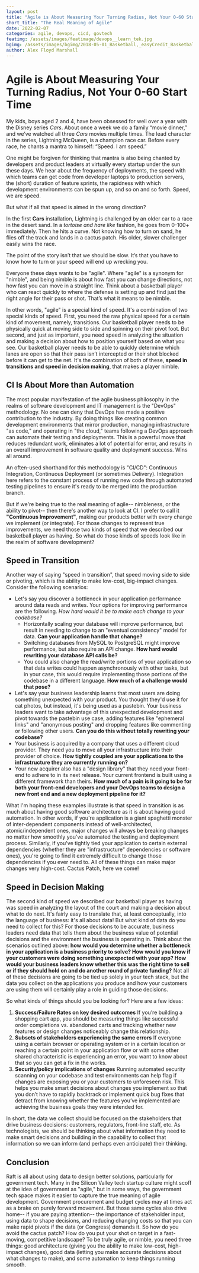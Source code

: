 ```yaml
---
layout: post
title: "Agile is About Measuring Your Turning Radius, Not Your 0-60 Start Time"
short_title: "The Real Meaning of Agile"
date: 2022-02-07
categories: agile, devops, cicd, govtech
featimg: /assets/images/featimage/devops__learn_tek.jpg
bgimg: /assets/images/bgimg/2018-05-01_Basketball,_easyCredit_Basketball-Bundesliga,_Science_City_Jena_-_Rockets_StP_5092_by_Stepro.jpg
author: Alex Floyd Marshall
---
```


# Agile is About Measuring Your Turning Radius, Not Your 0-60 Start Time

My kids, boys aged 2 and 4, have been obsessed for well over a year with the Disney series *Cars*. About once a week we do a family “movie dinner,” and we’ve watched all three *Cars* movies multiple times. The lead character in the series, Lightning McQueen, is a champion race car. Before every race, he chants a mantra to himself: “Speed. I am speed.”

One might be forgiven for thinking that mantra is also being chanted by developers and product leaders at virtually every startup under the sun these days. We hear about the frequency of deployments, the speed with which teams can get code from developer laptops to production servers, the (short) duration of feature sprints, the rapidness with which development environments can be spun up, and so on and so forth. Speed, we are speed.

But what if all that speed is aimed in the wrong direction?

In the first **Cars** installation, Lightning is challenged by an older car to a race in the desert sand. In a _tortoise and hare like_ fashion, he goes from 0-100+ immediately. Then he hits a curve. Not knowing how to turn on sand, he flies off the track and lands in a cactus patch. His older, slower challenger easily wins the race.

The point of the story isn’t that we should be slow. It’s that you have to know how to turn or your speed will end up wrecking you.

Everyone these days wants to be "agile". Where "agile" is a synonym for "nimble", and being nimble is about how fast you can change directions, not how fast you can move in a straight line. Think about a basketball player who can react quickly to where the defense is setting up and find just the right angle for their pass or shot. That’s what it means to be nimble.

In other words, "agile" is a special kind of speed. It's a combination of two special kinds of speed. First, you need the raw physical speed for a certain kind of movement, namely, transitions. Our basketball player needs to be physically quick at moving side to side and spinning on their pivot foot. But second, and just as important, you need speed in analyzing the situation and making a decision about how to position yourself based on what you see. Our basketball player needs to be able to quickly determine which lanes are open so that their pass isn’t intercepted or their shot blocked before it can get to the net. It's the combination of both of these, __speed in transitions and speed in decision making__, that makes a player nimble.

## CI Is About More than Automation

The most popular manifestation of the agile business philosophy in the realms of software development and IT management is the "DevOps" methodology. No one can deny that DevOps has made a positive contribution to the industry. By doing things like creating common development environments that mirror production, managing infrastructure "as code," and operating in "the cloud," teams following a DevOps approach can automate their testing and deployments. This is a powerful move that reduces redundant work, eliminates a lot of potential for error, and results in an overall improvement in software quality and deployment success. Wins all around.

An often-used shorthand for this methodology is "CI/CD": Continuous Integration, Continuous Deployment (or sometimes Delivery). Integration here refers to the constant process of running new code through automated testing pipelines to ensure it's ready to be merged into the production branch.

But if we're being true to the real meaning of agile-- nimbleness, or the ability to pivot-- then there's another way to look at CI. I prefer to call it **"Continuous Improvement"**, making our products better with every change we implement (or integrate). For those changes to represent true improvements, we need those two kinds of speed that we described our basketball player as having. So what do those kinds of speeds look like in the realm of software development?

## Speed in Transition

Another way of saying "speed in transition", that speed moving side to side or pivoting, which is the ability to make low-cost, big-impact changes. Consider the following scenarios:
- Let's say you discover a bottleneck in your application performance around data reads and writes. Your options for improving performance are the following. *How hard would it be to make each change to your codebase?*
    - Horizontally scaling your database will improve performance, but result in needing to change to an "eventual consistency" model for data. **Can your application handle that change?**
    - Switching databases from MySQL to PostgreSQL might improve performance, but also require an API change. **How hard would rewriting your database API calls be?**
    - You could also change the read/write portions of your application so that data writes could happen asynchronously with other tasks, but in your case, this would require implementing those portions of the codebase in a different language. **How much of a challenge would that pose?**
- Let's say your business leadership learns that most users are doing something unexpected with your product. You thought they'd use it for cat photos, but instead, it's being used as a pastebin. Your business leaders want to take advantage of this unexpected development and pivot towards the pastebin use case, adding features like "ephemeral links" and "anonymous posting" and dropping features like commenting or following other users. **Can you do this without totally rewriting your codebase?**
- Your business is acquired by a company that uses a different cloud provider. They need you to move all your infrastructure into their provider of choice. **How tightly coupled are your applications to the infrastructure they are currently running on?**
- Your new acquirer also has a "design library" that they need your front-end to adhere to in its next release. Your current frontend is built using a different framework than theirs. **How much of a pain is it going to be for both your front-end developers and your DevOps teams to design a new front end and a new deployment pipeline for it?**

What I'm hoping these examples illustrate is that speed in transition is as much about having good software architecture as it is about having good automation. In other words, if you're application is a giant spaghetti monster of inter-dependent components instead of well-architected, atomic/independent ones, major changes will always be breaking changes no matter how smoothly you've automated the testing and deployment process. Similarly, if you've tightly tied your application to certain external dependencies (whether they are "infrastructure" dependencies or software ones), you're going to find it extremely difficult to change those dependencies if you ever need to. All of these things can make major changes very high-cost. Cactus Patch, here we come!

## Speed in Decision Making

The second kind of speed we described our basketball player as having was speed in analyzing the layout of the court and making a decision about what to do next. It's fairly easy to translate that, at least conceptually, into the language of business: it's all about data! But what kind of data do you need to collect for this? For those decisions to be accurate, business leaders need data that tells them about the business value of potential decisions and the environment the business is operating in. Think about the scenarios outlined above: **how would you determine whether a bottleneck in your application is a business priority to solve? How would you know if your customers were doing something unexpected with your app? How would your business leaders know whether this was the right time to sell or if they should hold on and do another round of private funding?** Not all of these decisions are going to be tied up solely in your tech stack, but the data you collect on the applications you produce and how your customers are using them will certainly play a role in guiding those decisions.

So what kinds of things should you be looking for? Here are a few ideas:
1. **Success/Failure Rates on key desired outcomes** If you’re building a shopping cart app, you should be measuring things like successful order completions vs. abandoned carts and tracking whether new features or design changes noticeably change this relationship.
2. **Subsets of stakeholders experiencing the same errors** If everyone using a certain browser or operating system or in a certain location or reaching a certain point in your application flow or with some other shared characteristic is experiencing an error, you want to know about that so you can get a fix in the works.
3. **Security/policy implications of changes** Running automated security scanning on your codebase and test environments can help flag if changes are exposing you or your customers to unforeseen risk. This helps you make smart decisions about changes you implement so that you don’t have to rapidly backtrack or implement quick bug fixes that detract from knowing whether the features you’ve implemented are achieving the business goals they were intended for.

In short, the data we collect should be focused on the stakeholders that drive business decisions: customers, regulators, front-line staff, etc. As technologists, we should be thinking about what information they need to make smart decisions and building in the capability to collect that information so we can inform (and perhaps even anticipate) their thinking. 

## Conclusion

Raft is all about using data to design better solutions, particularly for government tech. Many in the Silicon Valley tech startup culture might scoff at the idea of government as "agile," but in some ways, the government tech space makes it easier to capture the true meaning of agile development. Government procurement and budget cycles may at times act as a brake on purely forward movement. But those same cycles also drive home-- if you are paying attention-- the importance of stakeholder input, using data to shape decisions, and reducing changing costs so that you can make rapid pivots if the data (or Congress) demands it. So how do you avoid the cactus patch? How do you put your shot on target in a fast-moving, competitive landscape? To be truly agile, or nimble, you need three things: good architecture (giving you the ability to make low-cost, high-impact changes), good data (letting you make accurate decisions about what changes to make), and some automation to keep things running smooth.
